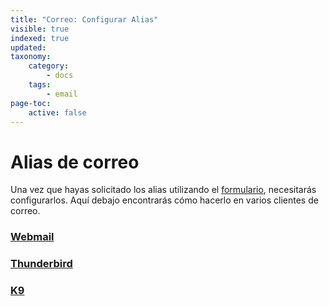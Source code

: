 ```yaml
---
title: "Correo: Configurar Alias"
visible: true
indexed: true
updated:
taxonomy:
    category:
        - docs
    tags:
        - email
page-toc:
    active: false
---
```


# Alias de correo

Una vez que hayas solicitado los alias utilizando el [formulario](https://disroot.org/es/forms/alias-request-form), necesitarás configurarlos. Aquí debajo encontrarás cómo hacerlo en varios clientes de correo.

### [Webmail](webmail)
### [Thunderbird](thunderbird)
### [K9](k9)
